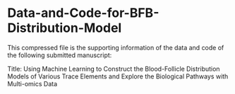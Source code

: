 # Data-and-Code-for-BFB-Distribution-Model
This compressed file is the supporting information of the data and code of the following submitted manuscript:

Title: Using Machine Learning to Construct the Blood-Follicle Distribution Models of Various Trace Elements and Explore the Biological Pathways with Multi-omics Data
